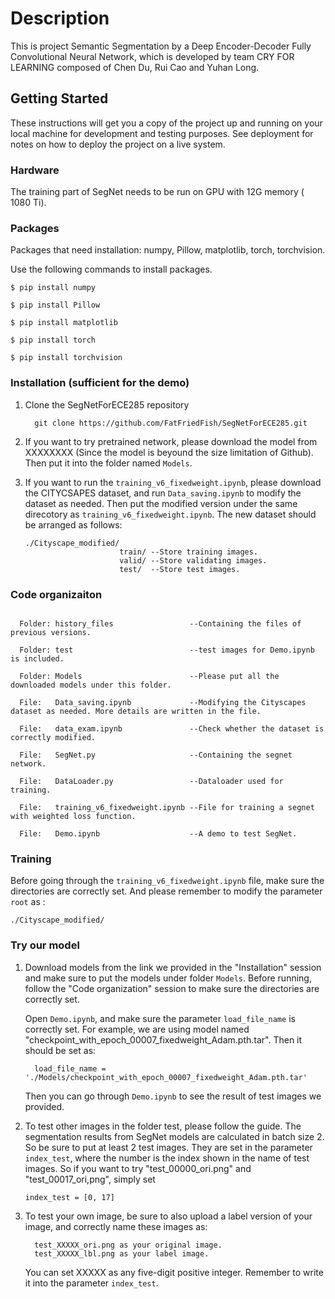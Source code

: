 # Description

This is project Semantic Segmentation by a Deep Encoder-Decoder Fully Convolutional Neural Network, which is developed by team CRY FOR LEARNING composed of Chen Du, Rui Cao and Yuhan Long.

## Getting Started

These instructions will get you a copy of the project up and running on your local machine for development and testing purposes. See deployment for notes on how to deploy the project on a live system.

### Hardware
The training part of SegNet needs to be run on GPU with 12G memory ( 1080 Ti).


### Packages

Packages that need installation: numpy, Pillow, matplotlib, torch, torchvision.

Use the following commands to install packages.

  ```Shell
  $ pip install numpy

  $ pip install Pillow

  $ pip install matplotlib

  $ pip install torch

  $ pip install torchvision
  ```
### Installation (sufficient for the demo)

1. Clone the SegNetForECE285 repository
   ```Shell
     git clone https://github.com/FatFriedFish/SegNetForECE285.git
   ```
  
2. If you want to try pretrained network, please download the model from XXXXXXXX (Since the model is beyound the size limitation of        Github). Then put it into the folder named ```Models```.

3. If you want to run the ```training_v6_fixedweight.ipynb```, please download the CITYCSAPES dataset, and run ```Data_saving.ipynb```      to modify the dataset as needed. Then put the modified version under the same direcotory as ```training_v6_fixedweight.ipynb```. The    new dataset should be arranged as follows:
   ```shell
   ./Cityscape_modified/
                        train/ --Store training images.
                        valid/ --Store validating images.
                        test/  --Store test images.
   ```

### Code organizaiton
```shell

  Folder: history_files                 --Containing the files of previous versions.
  
  Folder: test                          --test images for Demo.ipynb is included.
  
  Folder: Models                        --Please put all the downloaded models under this folder.

  File:   Data_saving.ipynb             --Modifying the Cityscapes dataset as needed. More details are written in the file.
  
  File:   data_exam.ipynb               --Check whether the dataset is correctly modified.
  
  File:   SegNet.py                     --Containing the segnet network.
  
  File:   DataLoader.py                 --Dataloader used for training.
  
  File:   training_v6_fixedweight.ipynb --File for training a segnet with weighted loss function.
  
  File:   Demo.ipynb                    --A demo to test SegNet.
```
### Training

Before going through the ```training_v6_fixedweight.ipynb``` file, make sure the directories are correctly set. And please remember to modify the parameter ```root``` as :
```shell
./Cityscape_modified/
```

### Try our model

1. Download models from the link we provided in the "Installation" session and make sure to put the models under folder ```Models```.      Before running, follow the "Code organization" session to make sure the directories are correctly set.

   Open ```Demo.ipynb```, and make sure the parameter ```load_file_name``` is correctly set. For example, we are using model named          "checkpoint_with_epoch_00007_fixedweight_Adam.pth.tar". Then it should be set as:

   ```shell
     load_file_name = './Models/checkpoint_with_epoch_00007_fixedweight_Adam.pth.tar'
   ```
   Then you can go through ```Demo.ipynb``` to see the result of test images we provided.

2. To test other images in the folder test, please follow the guide. The segmentation results from SegNet models are calculated in batch    size 2. So be sure to put at least 2 test images. They are set in the parameter ```index_test```, where the number is the index shown    in the name of test images. So if you want to try "test_00000_ori.png" and "test_00017_ori,png", simply set

   ```shell
   index_test = [0, 17]
   ```

3. To test your own image, be sure to also upload a label version of your image, and correctly name these images as:

   ```shell
     test_XXXXX_ori.png as your original image.
     test_XXXXX_lbl.png as your label image.
   ```

   You can set XXXXX as any five-digit positive integer. Remember to write it into the parameter ```index_test```.


